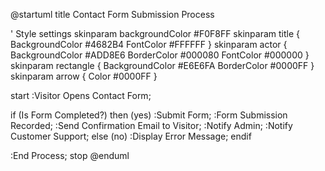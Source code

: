 @startuml
title Contact Form Submission Process

' Style settings
skinparam backgroundColor #F0F8FF
skinparam title {
  BackgroundColor #4682B4
  FontColor #FFFFFF
}
skinparam actor {
  BackgroundColor #ADD8E6
  BorderColor #000080
  FontColor #000000
}
skinparam rectangle {
  BackgroundColor #E6E6FA
  BorderColor #0000FF
}
skinparam arrow {
  Color #0000FF
}

start
:Visitor Opens Contact Form;

if (Is Form Completed?) then (yes)
  :Submit Form;
  :Form Submission Recorded;
  :Send Confirmation Email to Visitor;
  :Notify Admin;
  :Notify Customer Support;
else (no)
  :Display Error Message;
endif

:End Process;
stop
@enduml
